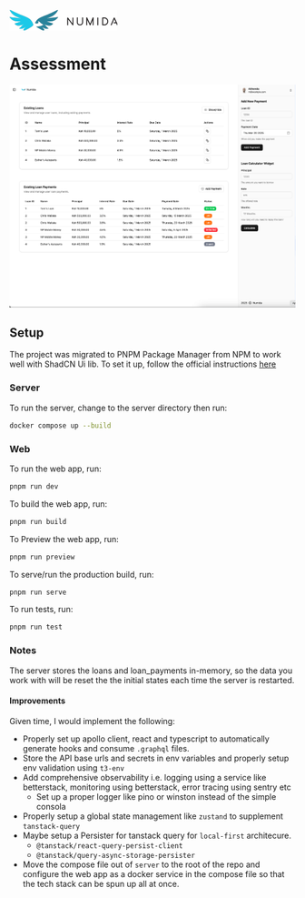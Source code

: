 ![Numida](./logo.numida.png)

# Assessment

![Demo](./demo.png)

## Setup

The project was migrated to PNPM Package Manager from NPM to work well with ShadCN Ui lib. To set it up, follow the official instructions [here](https://pnpm.io/installation)

### Server

To run the server, change to the server directory then run:

```sh
docker compose up --build
```

### Web

To run the web app, run:

```sh
pnpm run dev
```

To build the web app, run:

```sh
pnpm run build
```

To Preview the web app, run:

```sh
pnpm run preview
```

To serve/run the production build, run:

```sh
pnpm run serve
```

To run tests, run:

```sh
pnpm run test
```

### Notes

The server stores the loans and loan_payments in-memory, so the data you work with will be reset the the initial states each time the server is restarted.

#### Improvements

Given time, I would implement the following:

- Properly set up apollo client, react and typescript to automatically generate hooks and consume `.graphql` files.
- Store the API base urls and secrets in env variables and properly setup env validation using `t3-env`
- Add comprehensive observability i.e. logging using a service like betterstack, monitoring using betterstack, error tracing using sentry etc
  - Set up a proper logger like pino or winston instead of the simple consola
- Properly setup a global state management like `zustand` to supplement `tanstack-query`
- Maybe setup a Persister for tanstack query for `local-first` architecure.
  - `@tanstack/react-query-persist-client`
  - `@tanstack/query-async-storage-persister`
- Move the compose file out of `server` to the root of the repo and configure the web app as a docker service in the compose file so that the tech stack can be spun up all at once.
